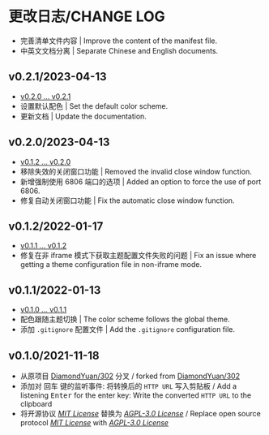 # 更改日志/CHANGE LOG

- 完善清单文件内容 | Improve the content of the manifest file.
- 中英文文档分离 | Separate Chinese and English documents.

## v0.2.1/2023-04-13

- [v0.2.0 ... v0.2.1](https://github.com/Zuoqiu-Yingyi/widget-url-scheme/compare/v0.2.0...v0.2.1)
- 设置默认配色 | Set the default color scheme.
- 更新文档 | Update the documentation.

## v0.2.0/2023-04-13

- [v0.1.2 ... v0.2.0](https://github.com/Zuoqiu-Yingyi/widget-url-scheme/compare/v0.1.2...v0.2.0)
- 移除失效的关闭窗口功能 | Removed the invalid close window function.
- 新增强制使用 6806 端口的选项 | Added an option to force the use of port 6806.
- 修复自动关闭窗口功能 | Fix the automatic close window function.

## v0.1.2/2022-01-17

- [v0.1.1 ... v0.1.2](https://github.com/Zuoqiu-Yingyi/widget-url-scheme/compare/v0.1.1...v0.1.2)
- 修复在非 iframe 模式下获取主题配置文件失败的问题 | Fix an issue where getting a theme configuration file in non-iframe mode.

## v0.1.1/2022-01-13

- [v0.1.0 ... v0.1.1](https://github.com/Zuoqiu-Yingyi/widget-url-scheme/compare/v0.1.0...v0.1.1)
- 配色跟随主题切换 | The color scheme follows the global theme.
- 添加 `.gitignore` 配置文件 | Add the `.gitignore` configuration file.

## v0.1.0/2021-11-18

- 从原项目 [DiamondYuan/302](https://github.com/DiamondYuan/302) 分叉 / forked from [DiamondYuan/302](https://github.com/DiamondYuan/302)
- 添加对 <kbd>回车</kbd> 键的监听事件: 将转换后的 `HTTP URL` 写入剪贴板 / Add a listening <kbd>Enter</kbd> for the enter key: Write the converted `HTTP URL` to the clipboard
- 将开源协议 *[MIT License](https://github.com/DiamondYuan/302/blob/main/LICENSE)* 替换为 *[AGPL-3.0 License](https://github.com/Zuoqiu-Yingyi/widget-url-scheme/blob/main/LICENSE)* / Replace open source protocol *[MIT License](https://github.com/DiamondYuan/302/blob/main/LICENSE)* with *[AGPL-3.0 License](https://github.com/Zuoqiu-Yingyi/widget-url-scheme/blob/main/LICENSE)*
